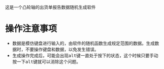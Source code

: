 这是一个凸轮轴的出货单报告数据随机生成软件
# 操作注意事项
* 数据是模仿键盘进行输入的，由软件的随机函数生成规定范围的数据。生成数据时，不要操作键盘和数据，以免发生错误。
* 生成操作完成后，可能会出现<kbd>alt</kbd>键一直处于按下的状态，这个时候只要手动按一下<kbd>alt</kbd>键就可以消除这个问题。
